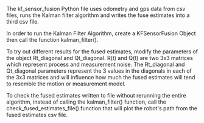 The kf_sensor_fusion Python file uses odometry and gps data from csv files, runs the Kalman filter algorithm and writes the fuse estimates into a third csv file. 

In order to run the Kalman Filter Algorithm, create a KFSensorFusion Object then call the function kalman_filter(). 

To try out different results for the fused estimates, modify the parameters of the object Rt_diagonal and Qt_diagonal. 
R(t) and Q(t) are two 3x3 matrices which represent process and measurement noise. 
The Rt_diagonal and Qt_diagonal parameters represent the 3 values in the diagonals in each of the 3x3 matrices and will influence how much the fused estimates will tend to resemble the motion or measurement model. 

To check the fused estimates written to file without rerunning the entire algorithm, instead of calling the kalman_filter() function, call the check_fused_estimates_file() function that will plot the robot's path from the fused estimates csv file.
